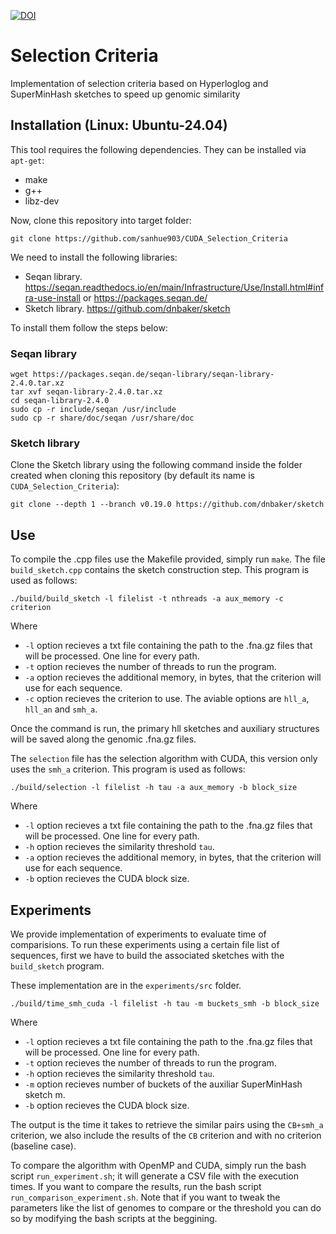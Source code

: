 [![DOI](https://zenodo.org/badge/984350098.svg)](https://doi.org/10.5281/zenodo.15537863)


# Selection Criteria

Implementation of selection criteria based on Hyperloglog and SuperMinHash sketches to speed up genomic similarity

## Installation (Linux: Ubuntu-24.04)

This tool requires the following dependencies. They can be installed via `apt-get`:
- make
- g++ 
- libz-dev

Now, clone this repository into target folder:
```
git clone https://github.com/sanhue903/CUDA_Selection_Criteria
```

We need to install the following libraries:
- Seqan library. https://seqan.readthedocs.io/en/main/Infrastructure/Use/Install.html#infra-use-install or https://packages.seqan.de/
- Sketch library. https://github.com/dnbaker/sketch

To install them follow the steps below:

### Seqan library

```
wget https://packages.seqan.de/seqan-library/seqan-library-2.4.0.tar.xz
tar xvf seqan-library-2.4.0.tar.xz
cd seqan-library-2.4.0
sudo cp -r include/seqan /usr/include
sudo cp -r share/doc/seqan /usr/share/doc
```

### Sketch library

Clone the Sketch library using the following command inside the folder created when cloning this repository (by default its name is ``CUDA_Selection_Criteria``):
```
git clone --depth 1 --branch v0.19.0 https://github.com/dnbaker/sketch
```

## Use

To compile the .cpp files use the Makefile provided, simply run `make`. The file `build_sketch.cpp` contains the sketch construction step. This program is used as follows:
```
./build/build_sketch -l filelist -t nthreads -a aux_memory -c criterion
```
Where
- `-l` option recieves a txt file containing the path to the .fna.gz files that will be processed. One line for every path.
- `-t` option recieves the number of threads to run the program.
- `-a` option recieves the additional memory, in bytes, that the criterion will use for each sequence.
- `-c` option recieves the criterion to use. The aviable options are `hll_a`, `hll_an` and `smh_a`.

Once the command is run, the primary hll sketches and auxiliary structures will be saved along the genomic .fna.gz files.

The `selection` file has the selection algorithm with CUDA, this version only uses the `smh_a` criterion. This program is used as follows:

```
./build/selection -l filelist -h tau -a aux_memory -b block_size
```
Where
- `-l` option recieves a txt file containing the path to the .fna.gz files that will be processed. One line for every path.
- `-h` option recieves the similarity threshold `tau`.
- `-a` option recieves the additional memory, in bytes, that the criterion will use for each sequence.
- `-b` option recieves the CUDA block size.



## Experiments

We provide implementation of experiments to evaluate time of comparisions. To run these experiments using a certain file list of sequences, first we have to build the associated sketches with the `build_sketch` program.

 These implementation are in the `experiments/src` folder. 

```
./build/time_smh_cuda -l filelist -h tau -m buckets_smh -b block_size
```
Where
- `-l` option recieves a txt file containing the path to the .fna.gz files that will be processed. One line for every path.
- `-t` option recieves the number of threads to run the program.
- `-h` option recieves the similarity threshold `tau`.
- `-m` option recieves number of buckets of the auxiliar SuperMinHash sketch m.
- `-b` option recieves the CUDA block size.

The output is the time it takes to retrieve the similar pairs using the `CB+smh_a` criterion, we also include the results of the `CB` criterion and with no criterion (baseline case).

To compare the algorithm with OpenMP and CUDA, simply run the bash script `run_experiment.sh`; it will generate a CSV file with the execution times. If you want to compare the results, run the bash script `run_comparison_experiment.sh`. Note that if you want to tweak the parameters like the list of genomes to compare or the threshold you can do so by modifying the bash scripts at the beggining.

